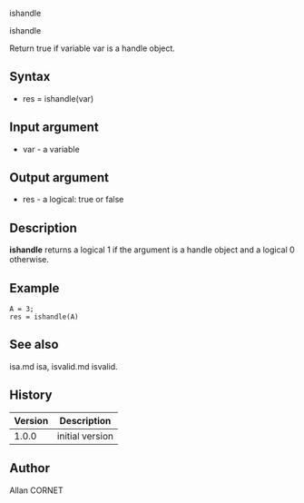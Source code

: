 



ishandle


ishandle

Return true if variable var is a handle object.

## Syntax

- res = ishandle(var)

## Input argument

 - var - a variable

## Output argument

 - res - a logical: true or false

## Description

<b>ishandle</b> returns a logical 1 if the argument is a handle object and a logical 0 otherwise.

## Example

```Nelson
A = 3;
res = ishandle(A)
```

## See also

isa.md isa, isvalid.md isvalid.
## History

|Version|Description|
|------|------|
|1.0.0|initial version|


## Author

Allan CORNET




